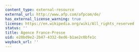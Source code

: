 ```yaml
---
content_type: external-resource
external_url: http://www.afp.com/afpcom/de/
has_external_license_warning: true
license: https://en.wikipedia.org/wiki/All_rights_reserved
status: ''
title: Agence France-Presse
uid: e20bd9e2-2b47-4332-8ed6-b1ae2c0bfe1c
wayback_url: ''
---
```

